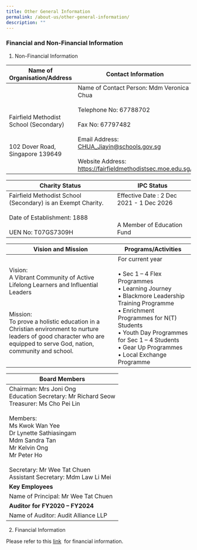```yaml
---
title: Other General Information
permalink: /about-us/other-general-information/
description: ""
---
```

### Financial and Non-Financial Information

1. Non-Financial Information

| Name of Organisation/Address | Contact Information |
|---|---|
| <br><br>Fairfield Methodist School (Secondary)<br><br><br>102 Dover Road, Singapore 139649 | Name of Contact Person: Mdm Veronica Chua<br><br>Telephone No: 67788702<br><br>Fax No: 67797482<br><br>Email Address: CHUA_Jiayin@schools.gov.sg<br><br>Website Address: https://fairfieldmethodistsec.moe.edu.sg/ |


| Charity Status | IPC Status |
|---|---|
| Fairfield Methodist School (Secondary) is an Exempt Charity.<br><br>Date of Establishment: 1888<br><br>UEN No: T07GS7309H | Effective Date : 2 Dec 2021 - 1 Dec 2026<br><br><br>A Member of Education Fund | 


| Vision and Mission | Programs/Activities |
|---|---|
| Vision: <br>A Vibrant Community of Active Lifelong Learners and Influential Leaders<br><br><br>Mission: <br>To prove a holistic education in a Christian environment to nurture leaders of good character who are equipped to serve God, nation, community and school. | For current year<br><br>• Sec 1 – 4 Flex Programmes<br>• Learning Journey<br>• Blackmore Leadership Training Programme<br>• Enrichment Programmes for N(T) Students<br>• Youth Day Programmes for Sec 1 – 4 Students<br>• Gear Up Programmes<br>• Local Exchange Programme |


| Board Members |
|---|
| Chairman: Mrs Joni Ong<br>Education Secretary: Mr Richard Seow<br>Treasurer: Ms Cho Pei Lin<br><br>Members: <br>Ms Kwok Wan Yee<br>Dr Lynette Sathiasingam<br>Mdm Sandra Tan<br>Mr Kelvin Ong<br>Mr Peter Ho<br><br>Secretary: Mr Wee Tat Chuen<br>Assistant Secretary: Mdm Law Li Mei |
| **Key Employees** |
| Name of Principal: Mr Wee Tat Chuen |
| **Auditor for FY2020 – FY2024** |
| Name of Auditor: Audit Alliance LLP |

2. Financial Information

Please refer to this [link](https://www.moe.gov.sg/about-us/organisation-structure/fpd/financial-summary)  for financial information.
